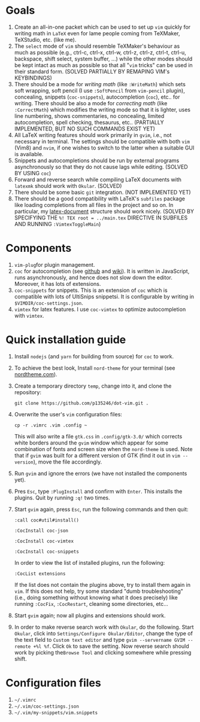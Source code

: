 # Goals

1. Create an all-in-one packet which can be used to set up `vim` quickly for writing math in `LaTeX` even for lame people coming from TeXMaker, TeXStudio, etc. (like me).
2. The `select` mode of `vim` should resemble TeXMaker's behaviour as much as possible (e.g., ctrl-c, ctrl-x, ctrl-w, ctrl-z, ctrl-z, ctrl-t, ctrl-u, backspace, shift select, system buffer, ...) while the other modes should be kept intact as much as possible so that all "`vim` tricks" can be used in their standard form. (SOLVED PARTIALLY BY REMAPING VIM's KEYBINDINGS)
3. There should be a mode for *writing math* (like `:WriteMath`) which sets soft wrapping, soft pencil (I use `:SoftPencil` from `vim-pencil` plugin), concealing, snippets (`coc-snippets`), autocompletion (`coc`), etc.. for writing. There should be also a mode for *correcting math* (like `:CorrectMath`) which modifies the writing mode so that it is lighter, uses line numbering, shows commentaries, no concealing, limited autocompletion, spell checking, thesaurus, etc.. (PARTIALLY IMPLEMENTED, BUT NO SUCH COMMANDS EXIST YET)
4. All LaTeX writing features should work primarily in `gvim`, i.e., not necessary in terminal. The settings should be compatible with both `vim` (Vim8) and `nvim`, if one wishes to switch to the latter when a suitable GUI is available. 
5. Snippets and autocompletions should be run by external programs asynchronously so that they do not cause lags while editing. (SOLVED BY USING `coc`)
6. Forward and reverse search while compiling LaTeX documents with `latexmk` should work with `Okular`. (SOLVED)
7. There should be some basic `git` integration. (NOT IMPLEMENTED YET)
8. There should be a good compatibility with LaTeX's `subfiles` package like loading completions from all files in the project and so on. In particular, my [latex-document](https://github.com/p135246/latex-document) structure should work nicely. (SOLVED BY SPECIFYING THE `%! TEX root = ../main.tex` DIRECTIVE IN SUBFILES AND RUNNING `:VimtexToggleMain`)

# Components

1. `vim-plug`for plugin management.
2. `coc` for autocompletion (see [github](https://github.com/neoclide/coc.nvim) and [wiki](https://github.com/neoclide/coc.nvim/wiki)). It is written in JavaScript, runs asynchronously, and hence does not slow down the editor. Moreover, it has lots of extensions.
3. `coc-snippets` for snippets. This is an extension of `coc` which is compatible with lots of UltiSnips snippetsi. It is configurable by writing in `$VIMDIR/coc-settings.json`.
4. `vimtex` for latex features. I use `coc-vimtex` to optimize autocompletion with `vimtex`.

# Quick installation guide

1. Install `nodejs` (and `yarn` for building from source) for `coc` to work.

2. To achieve the best look, Install `nord-theme` for your terminal (see [nordtheme.com](https://www.nordtheme.com/ports)).

3. Create a temporary directory `temp`, change into it, and clone the repository:

   ``git clone https://github.com/p135246/dot-vim.git .``
   
3. Overwrite the user's `vim` configuration files:

   ``cp -r .vimrc .vim .config ~``

   This will also write a file `gtk.css` in `.config/gtk-3.0/` which corrects white borders around the `gvim` window which appear for some combination of fonts and screen size when the `nord-theme` is used. Note that if `gvim` was built for a different version of GTK (find it out in `vim --version`), move the file accordingly.
  
4. Run `gvim` and ignore the errors (we have not installed the components yet).

5. Pres `Esc`, type `:PlugInstall` and confirm with `Enter`. This installs the plugins. Quit by running `:q!` two times.

6. Start `gvim` again, press `Esc`, run the following commands and then quit:

    ``:call coc#util#install()``
    
    ``:CocInstall coc-json``
    
    ``:CocInstall coc-vimtex``
    
    ``:CocInstall coc-snippets``
   
   In order to view the list of installed plugins, run the following:

    ``:CocList extensions``

   If the list does not contain the plugins above, try to install them again in `vim`. If this does not help, try some standard "dumb troubleshooting" (i.e., doing something without knowing what it does precisely) like running `:CocFix`, `:CocRestart`, cleaning some directories, etc...

7. Start `gvim` again; now all plugins and extensions should work.

8. In order to make reverse search work with `Okular`, do the following. Start `Okular`, click into `Settings/Configure Okular/Editor`, change the type of the text field to `Custom text editor` and type `gvim --servername GVIM --remote +%l %f`. Click `Ok` to save the setting. Now reverse search should work by picking the`Browse Tool` and clicking somewhere while pressing shift. 

# Configuration files

1. `~/.vimrc`
2. `~/.vim/coc-settings.json`
3. `~/.vim/my-snippets/vim.snippets`
